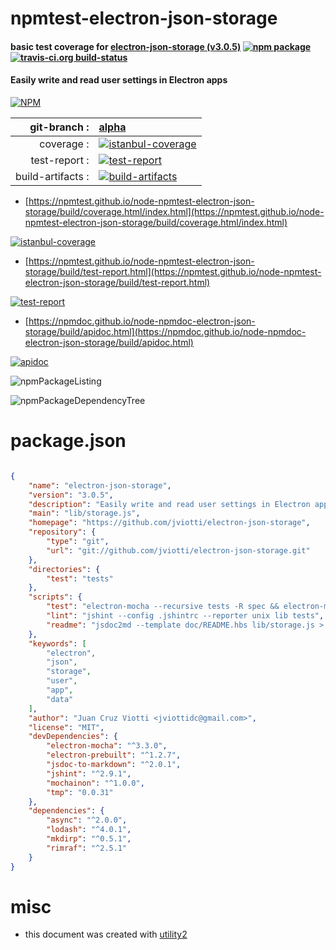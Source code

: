 # npmtest-electron-json-storage

#### basic test coverage for  [electron-json-storage (v3.0.5)](https://github.com/jviotti/electron-json-storage)  [![npm package](https://img.shields.io/npm/v/npmtest-electron-json-storage.svg?style=flat-square)](https://www.npmjs.org/package/npmtest-electron-json-storage) [![travis-ci.org build-status](https://api.travis-ci.org/npmtest/node-npmtest-electron-json-storage.svg)](https://travis-ci.org/npmtest/node-npmtest-electron-json-storage)

#### Easily write and read user settings in Electron apps

[![NPM](https://nodei.co/npm/electron-json-storage.png?downloads=true&downloadRank=true&stars=true)](https://www.npmjs.com/package/electron-json-storage)

| git-branch : | [alpha](https://github.com/npmtest/node-npmtest-electron-json-storage/tree/alpha)|
|--:|:--|
| coverage : | [![istanbul-coverage](https://npmtest.github.io/node-npmtest-electron-json-storage/build/coverage.badge.svg)](https://npmtest.github.io/node-npmtest-electron-json-storage/build/coverage.html/index.html)|
| test-report : | [![test-report](https://npmtest.github.io/node-npmtest-electron-json-storage/build/test-report.badge.svg)](https://npmtest.github.io/node-npmtest-electron-json-storage/build/test-report.html)|
| build-artifacts : | [![build-artifacts](https://npmtest.github.io/node-npmtest-electron-json-storage/glyphicons_144_folder_open.png)](https://github.com/npmtest/node-npmtest-electron-json-storage/tree/gh-pages/build)|

- [https://npmtest.github.io/node-npmtest-electron-json-storage/build/coverage.html/index.html](https://npmtest.github.io/node-npmtest-electron-json-storage/build/coverage.html/index.html)

[![istanbul-coverage](https://npmtest.github.io/node-npmtest-electron-json-storage/build/screenCapture.buildCi.browser.%252Ftmp%252Fbuild%252Fcoverage.lib.html.png)](https://npmtest.github.io/node-npmtest-electron-json-storage/build/coverage.html/index.html)

- [https://npmtest.github.io/node-npmtest-electron-json-storage/build/test-report.html](https://npmtest.github.io/node-npmtest-electron-json-storage/build/test-report.html)

[![test-report](https://npmtest.github.io/node-npmtest-electron-json-storage/build/screenCapture.buildCi.browser.%252Ftmp%252Fbuild%252Ftest-report.html.png)](https://npmtest.github.io/node-npmtest-electron-json-storage/build/test-report.html)

- [https://npmdoc.github.io/node-npmdoc-electron-json-storage/build/apidoc.html](https://npmdoc.github.io/node-npmdoc-electron-json-storage/build/apidoc.html)

[![apidoc](https://npmdoc.github.io/node-npmdoc-electron-json-storage/build/screenCapture.buildCi.browser.%252Ftmp%252Fbuild%252Fapidoc.html.png)](https://npmdoc.github.io/node-npmdoc-electron-json-storage/build/apidoc.html)

![npmPackageListing](https://npmtest.github.io/node-npmtest-electron-json-storage/build/screenCapture.npmPackageListing.svg)

![npmPackageDependencyTree](https://npmtest.github.io/node-npmtest-electron-json-storage/build/screenCapture.npmPackageDependencyTree.svg)



# package.json

```json

{
    "name": "electron-json-storage",
    "version": "3.0.5",
    "description": "Easily write and read user settings in Electron apps",
    "main": "lib/storage.js",
    "homepage": "https://github.com/jviotti/electron-json-storage",
    "repository": {
        "type": "git",
        "url": "git://github.com/jviotti/electron-json-storage.git"
    },
    "directories": {
        "test": "tests"
    },
    "scripts": {
        "test": "electron-mocha --recursive tests -R spec && electron-mocha --renderer --recursive tests -R spec",
        "lint": "jshint --config .jshintrc --reporter unix lib tests",
        "readme": "jsdoc2md --template doc/README.hbs lib/storage.js > README.md"
    },
    "keywords": [
        "electron",
        "json",
        "storage",
        "user",
        "app",
        "data"
    ],
    "author": "Juan Cruz Viotti <jviottidc@gmail.com>",
    "license": "MIT",
    "devDependencies": {
        "electron-mocha": "^3.3.0",
        "electron-prebuilt": "^1.2.7",
        "jsdoc-to-markdown": "^2.0.1",
        "jshint": "^2.9.1",
        "mochainon": "^1.0.0",
        "tmp": "0.0.31"
    },
    "dependencies": {
        "async": "^2.0.0",
        "lodash": "^4.0.1",
        "mkdirp": "^0.5.1",
        "rimraf": "^2.5.1"
    }
}
```



# misc
- this document was created with [utility2](https://github.com/kaizhu256/node-utility2)
